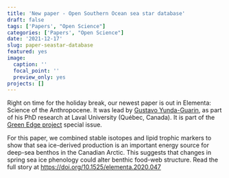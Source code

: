 ```yaml
---
title: 'New paper - Open Southern Ocean sea star database'
draft: false
tags: ['Papers', "Open Science"]
categories: ['Papers', "Open Science"]
date: '2021-12-17'
slug: paper-seastar-database
featured: yes
image:
  caption: ''
  focal_point: ''
  preview_only: yes
projects: []
---
```

Right on time for the holiday break, our newest paper is out in Elementa: Science of the Anthropocene. It was lead by [Gustavo Yunda-Guarin](https://www.researchgate.net/profile/Gustavo_Yunda-Guarin), as part of his PhD research at Laval University (Québec, Canada). It is part of the [Green Edge project](http://www.greenedgeproject.info/) special issue.

For this paper, we combined stable isotopes and lipid trophic markers to show that sea ice-derived production is an important energy source for deep-sea benthos in the Canadian Arctic. This suggests that changes in spring sea ice phenology could alter benthic food-web structure. Read the full story at https://doi.org/10.1525/elementa.2020.047
<br>

